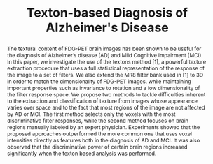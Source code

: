 ---
id:             2013-textons
title:          "Texton-based Diagnosis of Alzheimer's Disease"
authors:        
    - Me
    - Margarida
    - DurvalCosta
venue:          IEEE Int. Workshop on Machine Learning for Signal Processing (MLSP), Southampton, UK, 2013.
year:           "2013"
thumbnail:      assets/publications/2013-textons/thumbnail.png
links:
    paper:        assets/publications/2013-textons/paper.pdf
    bibtex:     assets/publications/2013-textons/ref.txt
layout: project
short_title: Texton-based AD diagnosis
abstract: "The textural content of FDG-PET brain images has been shown to be useful for the diagnosis of Alzheimer’s disease (AD) and Mild Cognitive Impairment (MCI). In this paper, we investigate the use of the textons method [1], a powerful texture extraction procedure that uses a full statistical representation of the response of the image to a set of filters. We also extend the MR8 filter bank used in [1] to 3D in order to match the dimensionality of FDG-PET images, while maintaining important properties such as invariance to rotation and a low dimensionality of the filter response space. We propose two methods to tackle difficulties inherent to the extraction and classification of texture from images whose appearance varies over space and to the fact that most regions of the image are not affected by AD or MCI. The first method selects only the voxels with the most discriminative filter responses, while the second method focuses on brain regions manually labeled by an expert physician. Experiments showed that the proposed approaches outperformed the more common one that uses voxel intensities directly as features both in the diagnosis of AD and MCI. It was also observed that the discriminative power of certain brain regions increased significantly when the texton based analysis was performed."
---